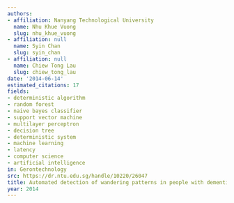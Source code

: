```yaml
---
authors:
- affiliation: Nanyang Technological University
  name: Nhu Khue Vuong
  slug: nhu_khue_vuong
- affiliation: null
  name: Syin Chan
  slug: syin_chan
- affiliation: null
  name: Chiew Tong Lau
  slug: chiew_tong_lau
date: '2014-06-14'
estimated_citations: 17
fields:
- deterministic algorithm
- random forest
- naive bayes classifier
- support vector machine
- multilayer perceptron
- decision tree
- deterministic system
- machine learning
- latency
- computer science
- artificial intelligence
in: Gerontechnology
src: https://dr.ntu.edu.sg/handle/10220/26047
title: Automated detection of wandering patterns in people with dementia
year: 2014
---
```

